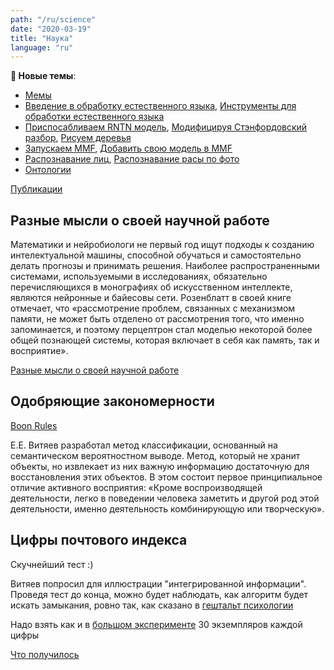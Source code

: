 ```yaml
---
path: "/ru/science"
date: "2020-03-19"
title: "Наука"
language: "ru"
---
```


**📣 Новые темы**: 
- [Мемы](/ru/science/memes)
- [Введение в обработку естественного языка](/ru/science/nlp-introduction), [Инструменты для обработки естественного языка](/ru/science/nlp-toolkits)
- [Приспосабливаем RNTN модель](/ru/science/adapt-rntn-model), [Модифицируя Стэнфордовский разбор](/ru/science/modifying-stanford-parser), [Рисуем деревья](/ru/science/visualize-sentence-parse-trees)
- [Запускаем MMF](/ru/science/mmf), [Добавить свою модель в MMF](/ru/science/mmf/add-new-model)
- [Распознавание лиц](/ru/science/face-recognition), [Распознавание расы по фото](/ru/science/race-recognition)
- [Онтологии](/ru/science/ontologies)


[Публикации](/ru/science/publications)

## Разные мысли о своей научной работе

Математики и нейробиологи не первый год ищут подходы к созданию интелектуальной машины,
способной обучаться и самостоятельно делать прогнозы и принимать решения.
Наиболее распространенными системами, используемыми в исследованиях, обязательно перечисляющихся
в монографиях об искусственном интеллекте, являются нейронные и байесовы сети.
Розенблатт в своей книге отмечает, что &#171;рассмотрение проблем, связанных с механизмом памяти,
не может быть отделено от рассмотрения того, что именно запоминается, и поэтому перцептрон стал
моделью некоторой более общей познающей системы, которая включает в себя как память, так и восприятие&#187;.

[Разные мысли о своей научной работе](/science/roadmap)




## Одобряющие закономерности

[Boon Rules](https://sourceforge.net/projects/boonrules/)

Е.Е. Витяев разработал метод классификации, основанный на семантическом вероятностном выводе.
Метод, который не хранит объекты, но извлекает из них важную информацию достаточную для восстановления этих объектов.
В этом состоит первое принципиальное отличие активного восприятия:
&#171;Кроме воспроизводящей деятельности, легко в поведении человека заметить и другой род этой деятельности,
именно деятельность комбинирующую или творческую&#187;.


## Цифры почтового индекса

Скучнейший тест :)

Витяев попросил для иллюстрации "интегрированной информации".
Проведя тест до конца, можно будет наблюдать, как алгоритм будет искать замыкания, ровно так, как сказано в [гештальт психологии](http://daphne.palomar.edu/design/gestalt.html)

Надо взять как и в [большом эксперименте](http://www.math.nsc.ru/AP/ScientificDiscovery/PDF/natural_classification_systematics_ontology.pdf) 30 экземпляров каждой цифры

[Что получилось](/science/postal-digits)
